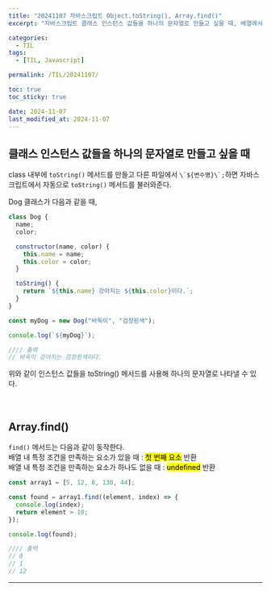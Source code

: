 ```yaml
---
title: "20241107 자바스크립트 Object.toString(), Array.find()"
excerpt: "자바스크립트 클래스 인스턴스 값들을 하나의 문자열로 만들고 싶을 때, 배열에서 특정 조건을 만족하는 요소를 찾고 싶을 때"

categories:
  - TIL
tags:
  - [TIL, Javascript]

permalink: /TIL/20241107/

toc: true
toc_sticky: true

date: 2024-11-07
last_modified_at: 2024-11-07
---
```


## 클래스 인스턴스 값들을 하나의 문자열로 만들고 싶을 때
class 내부에 ```toString()``` 메서드를 만들고 다른 파일에서 ```\`${변수명}\`;```하면 자바스크립트에서 자동으로 ```toString()``` 메서드를 불러와준다.<br>

Dog 클래스가 다음과 같을 때, <br>
```javascript
class Dog {
  name;
  color;

  constructor(name, color) {
    this.name = name;
    this.color = color;
  }

  toString() {
    return `${this.name} 강아지는 ${this.color}이다.`;
  }
}
```

```javascript
const myDog = new Dog("바둑이", "검정흰색");

console.log(`${myDog}`);

//// 출력
// 바둑이 강아지는 검정흰색이다.
```
위와 같이 인스턴스 값들을 toString() 메서드를 사용해 하나의 문자열로 나타낼 수 있다. <br><br><br>



## Array.find()
```find()``` 메서드는 다음과 같이 동작한다. <br>
배열 내 특정 조건을 만족하는 요소가 있을 때 : <mark>첫 번째 요소</mark> 반환 <br>
배열 내 특정 조건을 만족하는 요소가 하나도 없을 때 : <mark>undefined</mark> 반환 <br>

```javascript
const array1 = [5, 12, 8, 130, 44];

const found = array1.find((element, index) => {
  console.log(index);
  return element > 10;
});

console.log(found);

//// 출력
// 0
// 1
// 12
```








<hr>
